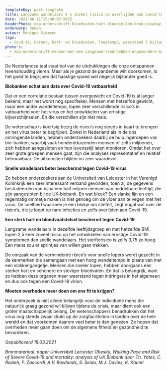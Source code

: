 ```yaml
---
templateKey: post.template
title: Langzame wandelaars 4 x zoveel risico op overlijden aan Covid-19
date: 2021-06-11T15:40:03.903Z
headerPhoto: map-onderschrift-bloedvaten-hart-bloedcellen-bron-pixabay-com-image-img-bloedvaten-hart-bloedcellen-jpg
onderwerp: human
auteur: Monique Siemsen
tags:
  - Covd-19, Corona, hart- en bloedvaten, looptempo, weerstand 3 bijlagen
photo's:
  - map-onderschrift-mensen-met-een-langzame-tred-hebben-ongezondere-hart-en-bloedvaten-ze-lopen-meer-risico-op-ernstige-symptomen-van-covid-19-bron-pixabay-com-image-img-wandeling-park-herfst-jpg
---
```

De Nederlandse taal staat bol van de uitdrukkingen die onze ontspannen levenshouding vieren. Maar als je gezond de pandemie wilt doorkomen, is het goed te begrijpen dat haastige spoed wel degelijk bijzonder goed is.

**Biobanken schat aan data over Covid-19 vatbaarheid**

Dat er een correlatie bestaat tussen overgewicht en Covid-19 is al langer bekend, maar het wordt nóg specifieker. Mensen met hetzelfde gewicht, maar een ander wandeltempo, lopen zeer verschillende risico’s in vatbaarheid voor het virus en het ontwikkelen van ernstige bijverschijnselen. En die verschillen zijn niet mals.

De wetenschap is koortsig bezig de risico’s nog steeds in kaart te brengen en het virus beter te begrijpen. Zowel in Nederland als in de ons omringende landen, hebben onderzoekers daarbij de hulp ingeroepen van bio-banken, waarbij vaak honderdduizenden mensen of zelfs miljoenen, zich hebben aangesloten en hun levensstijl laten monitoren. Omdat het over zeer grote groepen mensen gaat, zijn die analyses representatief en relatief betrouwbaar. De uitkomsten blijken nu zeer waardevol.

**Snelle wandelaars beter beschermd tegen Covid-19 virus**

Zo hebben onderzoekers aan de Universiteit van Leicester in het Verenigd Koninkrijk een zeer interessant verband gevonden, toen zij de gegevens bestudeerden van bijna een half miljoen mensen van middelbare leeftijd, die zijn aangesloten bij de UK-biobank. En wat bleek? Een slanke lijn en een regelmatig ommetje maken is niet genoeg om de vloer aan te vegen met het virus. De snelheid waarmee je een blokje om stiefelt, zegt nogal wat over de risico’s, die je loopt op nare infecties en zelfs overlijden aan Covid-19.

**Een sterk hart en bloedvaatstelsel beschermt tegen Covid-19**

Langzame wandelaars in dezelfde leeftijdsgroep en met hetzelfde BMI, lopen 2,5 keer zoveel risico op het ontwikkelen van ernstige Covid-19 symptomen dan snelle wandelaars. Het sterfterisico is zelfs 3,75 zo hoog. Een mens zou er sprintjes van willen gaan trekken.

De oorzaak van de verminderde risico’s voor snelle lopers wordt gezocht in de kenmerken die samengaan met een hoog wandeltempo in plaats van met een slakkengangetje. Mensen die sneller lopen, hebben doorgaans een sterker hart en schonere en steviger bloedvaten. En dat is belangrijk, want zo hebben deze organen meer weerstand tegen indringers in het algemeen en dus ook tegen een Covid-19 virion.

**Moeten overheden meer doen om ons fit te krijgen?**

Het onderzoek is niet alleen belangrijk voor de individuele mens die natuurlijk graag gezond wil blijven tijdens de crisis, maar dient ook een groter maatschappelijk belang. De wetenschappers benadrukken dat het virus nog steeds zwaar drukt op de zorgfaciliteiten in landen over de hele wereld en dat voorkomen daarom veel beter is dan genezen. Ze hopen dat overheden meer gaan doen om de algemene fitheid en gezondheid te bevorderen.

*Gepubliceerd 18.03.2021*

*Bronmateriaal: paper Universiteit Leicester Obesity, Walking Pace and Risk of Severe Covid-19 and mortality: analysis of UK Biobank door Th. Yates, C. Razieh, F. Zaccardi, A.V. Rowlands, S. Seidu, M.J. Davies, K. Khunti.*